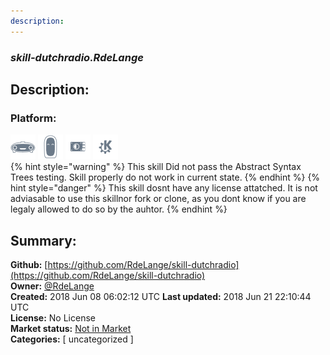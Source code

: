 ```yaml
---
description: 
---
```


### _skill-dutchradio.RdeLange_  
## Description:  
  
### Platform:  
 ![Mark I](../.gitbook/assets/mark-1-icon.png)  ![Mark II](../.gitbook/assets/mark-2-icon.png)  ![Picroft](../.gitbook/assets/picroft-icon.png)  ![plasmoid](../.gitbook/assets/kde.png)   
{% hint style="warning" %}
This skill Did not pass the Abstract Syntax Trees testing. Skill properly do not work in current state.
{% endhint %}
{% hint style="danger" %}
This skill dosnt have any license attatched. It is not adviasable to use this skillnor fork or clone, as you dont know if you are legaly allowed to do so by the auhtor.
{% endhint %}
  
## Summary:  
**Github:** [https://github.com/RdeLange/skill-dutchradio](https://github.com/RdeLange/skill-dutchradio)  
**Owner:** [@RdeLange](https://github.com/RdeLange)  
**Created:** 2018 Jun 08 06:02:12 UTC  **Last updated:** 2018 Jun 21 22:10:44 UTC  
**License:** No License  
**Market status:** [Not in Market](https://market.mycroft.ai/skill/)  
**Categories:** [ uncategorized ]   

